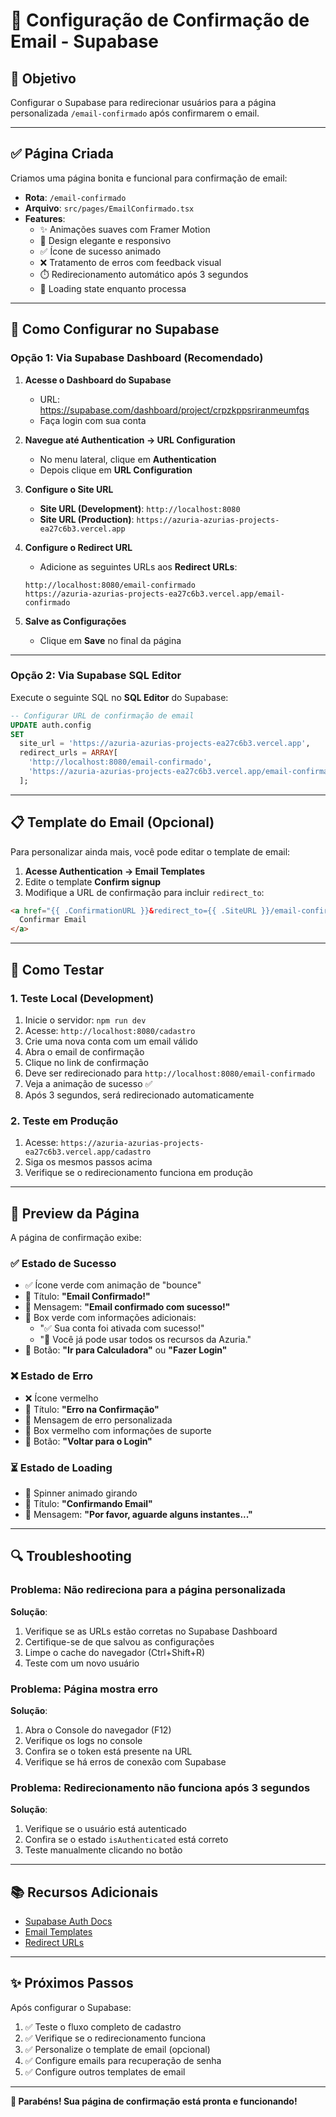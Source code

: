 # 📧 Configuração de Confirmação de Email - Supabase

## 🎯 Objetivo
Configurar o Supabase para redirecionar usuários para a página personalizada `/email-confirmado` após confirmarem o email.

---

## ✅ Página Criada

Criamos uma página bonita e funcional para confirmação de email:

- **Rota**: `/email-confirmado`
- **Arquivo**: `src/pages/EmailConfirmado.tsx`
- **Features**:
  - ✨ Animações suaves com Framer Motion
  - 🎨 Design elegante e responsivo
  - ✅ Ícone de sucesso animado
  - ❌ Tratamento de erros com feedback visual
  - ⏱️ Redirecionamento automático após 3 segundos
  - 🔄 Loading state enquanto processa

---

## 🔧 Como Configurar no Supabase

### Opção 1: Via Supabase Dashboard (Recomendado)

1. **Acesse o Dashboard do Supabase**
   - URL: https://supabase.com/dashboard/project/crpzkppsriranmeumfqs
   - Faça login com sua conta

2. **Navegue até Authentication → URL Configuration**
   - No menu lateral, clique em **Authentication**
   - Depois clique em **URL Configuration**

3. **Configure o Site URL**
   - **Site URL (Development)**: `http://localhost:8080`
   - **Site URL (Production)**: `https://azuria-azurias-projects-ea27c6b3.vercel.app`

4. **Configure o Redirect URL**
   - Adicione as seguintes URLs aos **Redirect URLs**:
   ```
   http://localhost:8080/email-confirmado
   https://azuria-azurias-projects-ea27c6b3.vercel.app/email-confirmado
   ```

5. **Salve as Configurações**
   - Clique em **Save** no final da página

---

### Opção 2: Via Supabase SQL Editor

Execute o seguinte SQL no **SQL Editor** do Supabase:

```sql
-- Configurar URL de confirmação de email
UPDATE auth.config
SET 
  site_url = 'https://azuria-azurias-projects-ea27c6b3.vercel.app',
  redirect_urls = ARRAY[
    'http://localhost:8080/email-confirmado',
    'https://azuria-azurias-projects-ea27c6b3.vercel.app/email-confirmado'
  ];
```

---

## 📋 Template do Email (Opcional)

Para personalizar ainda mais, você pode editar o template de email:

1. **Acesse Authentication → Email Templates**
2. Edite o template **Confirm signup**
3. Modifique a URL de confirmação para incluir `redirect_to`:

```html
<a href="{{ .ConfirmationURL }}&redirect_to={{ .SiteURL }}/email-confirmado">
  Confirmar Email
</a>
```

---

## 🧪 Como Testar

### 1. Teste Local (Development)

1. Inicie o servidor: `npm run dev`
2. Acesse: `http://localhost:8080/cadastro`
3. Crie uma nova conta com um email válido
4. Abra o email de confirmação
5. Clique no link de confirmação
6. Deve ser redirecionado para `http://localhost:8080/email-confirmado`
7. Veja a animação de sucesso ✅
8. Após 3 segundos, será redirecionado automaticamente

### 2. Teste em Produção

1. Acesse: `https://azuria-azurias-projects-ea27c6b3.vercel.app/cadastro`
2. Siga os mesmos passos acima
3. Verifique se o redirecionamento funciona em produção

---

## 🎨 Preview da Página

A página de confirmação exibe:

### ✅ Estado de Sucesso
- ✅ Ícone verde com animação de "bounce"
- 📝 Título: **"Email Confirmado!"**
- 📄 Mensagem: **"Email confirmado com sucesso!"**
- 💚 Box verde com informações adicionais:
  - "✅ Sua conta foi ativada com sucesso!"
  - "🚀 Você já pode usar todos os recursos da Azuria."
- 🔵 Botão: **"Ir para Calculadora"** ou **"Fazer Login"**

### ❌ Estado de Erro
- ❌ Ícone vermelho
- 📝 Título: **"Erro na Confirmação"**
- 📄 Mensagem de erro personalizada
- 🔴 Box vermelho com informações de suporte
- 🔵 Botão: **"Voltar para o Login"**

### ⏳ Estado de Loading
- 🔄 Spinner animado girando
- 📝 Título: **"Confirmando Email"**
- 📄 Mensagem: **"Por favor, aguarde alguns instantes..."**

---

## 🔍 Troubleshooting

### Problema: Não redireciona para a página personalizada

**Solução**:
1. Verifique se as URLs estão corretas no Supabase Dashboard
2. Certifique-se de que salvou as configurações
3. Limpe o cache do navegador (Ctrl+Shift+R)
4. Teste com um novo usuário

### Problema: Página mostra erro

**Solução**:
1. Abra o Console do navegador (F12)
2. Verifique os logs no console
3. Confira se o token está presente na URL
4. Verifique se há erros de conexão com Supabase

### Problema: Redirecionamento não funciona após 3 segundos

**Solução**:
1. Verifique se o usuário está autenticado
2. Confira se o estado `isAuthenticated` está correto
3. Teste manualmente clicando no botão

---

## 📚 Recursos Adicionais

- [Supabase Auth Docs](https://supabase.com/docs/guides/auth)
- [Email Templates](https://supabase.com/docs/guides/auth/auth-email-templates)
- [Redirect URLs](https://supabase.com/docs/guides/auth/redirect-urls)

---

## ✨ Próximos Passos

Após configurar o Supabase:

1. ✅ Teste o fluxo completo de cadastro
2. ✅ Verifique se o redirecionamento funciona
3. ✅ Personalize o template de email (opcional)
4. ✅ Configure emails para recuperação de senha
5. ✅ Configure outros templates de email

---

**🎉 Parabéns! Sua página de confirmação está pronta e funcionando!**
